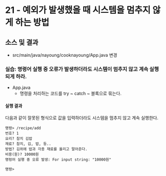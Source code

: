 # 21 - 예외가 발생했을 때 시스템을 멈추지 않게 하는 방법


## 소스 및 결과
- src/main/java/nayoung/cooknayoung/App.java 변경


### 실습: 명령어 실행 중 오류가 발생하더라도 시스템이 멈추지 않고 계속 실행되게 하라.

- App.java
    - 명령을 처리하는 코드를 try ~ catch ~ 블록으로 묶는다.

#### 실행 결과

다음과 같이 잘못된 형식으로 값을 입력하더라도 시스템을 멈추지 않고 계속 실행한다.
```
명령> /recipe/add
번호? 1
요리? 참치 김밥
재료? 참치, 김, 밥, 등..
방법? 김위에 밥과 각종 재료를 올리고 말아준다.
비용(원)? 10000원
명렁어 실행 중 오류 발생: For input string: "10000원"

명령> 
```